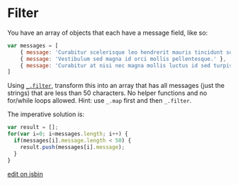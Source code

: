 
# Filter

You have an array of objects that each have a message field, like so:

```js
var messages = [
    { message: 'Curabitur scelerisque leo hendrerit mauris tincidunt sodales.' },
    { message: 'Vestibulum sed magna id orci mollis pellentesque.' },
    { message: 'Curabitur at nisi nec magna mollis luctus id sed turpis.' }
]
```

Using [`_.filter`](http://underscorejs.org/#filter), transform this
into an array that has all messages (just the strings) that are less
than 50 characters. No helper functions and no for/while loops
allowed. Hint: use `_.map` first and then `_.filter`.

The imperative solution is:

```js
var result = [];
for(var i=0; i<messages.length; i++) {
  if(messages[i].message.length < 50) {
    result.push(messages[i].message);
  }
}
```

[edit on jsbin](http://jsbin.com/howuquhe/1/edit?js,console)